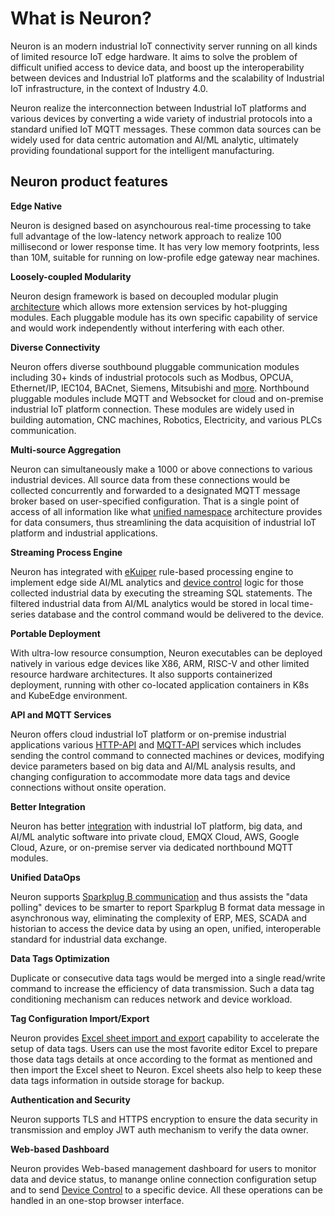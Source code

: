 # What is Neuron?

Neuron is an modern industrial IoT connectivity server running on all kinds of limited resource IoT edge hardware. It aims to solve the problem of difficult unified access to device data, and boost up the interoperability between devices and Industrial IoT platforms and the scalability of Industrial IoT infrastructure, in the context of Industry 4.0.

Neuron realize the interconnection between Industrial IoT platforms and various devices by converting a wide variety of industrial protocols into a standard unified IoT MQTT messages. These common data sources can be widely used for data centric automation and AI/ML analytic, ultimately providing foundational support for the intelligent manufacturing.

## Neuron product features

**Edge Native**

Neuron is designed based on asynchourous real-time processing to take full advantage of the low-latency network approach to realize 100 millisecond or lower response time. It has very low memory footprints, less than 10M, suitable for running on low-profile edge gateway near machines.

**Loosely-coupled Modularity**

Neuron design framework is based on decoupled modular plugin [architecture](./architecture.md) which allows more extension services by hot-plugging modules. Each pluggable module has its own specific capability of service and would work independently without interfering with each other.

**Diverse Connectivity**

Neuron offers diverse southbound pluggable communication modules including 30+ kinds of industrial protocols such as Modbus, OPCUA, Ethernet/IP, IEC104, BACnet, Siemens, Mitsubishi and [more](./module-plugins/module-list.md). Northbound pluggable modules include MQTT and Websocket for cloud and on-premise industrial IoT platform connection. These modules are widely used in building automation, CNC machines, Robotics, Electricity, and various PLCs communication.

**Multi-source Aggregation**

Neuron can simultaneously make a 1000 or above connections to various industrial devices. All source data from these connections would be collected concurrently and forwarded to a designated MQTT message broker based on user-specified configuration. That is a single point of access of all information like what [unified namespace](./use_cases.md) architecture provides for data consumers, thus streamlining the data acquisition of industrial IoT platform and industrial applications.

**Streaming Process Engine**

Neuron has integrated with [eKuiper](https://www.lfedge.org/projects/ekuiper) rule-based processing engine to implement edge side AI/ML analytics and [device control](./data-processing-engine/device-control.md) logic for those collected industrial data by executing the streaming SQL statements. The filtered industrial data from AI/ML analytics would be stored in local time-series database and the control command would be delivered to the device.

**Portable Deployment**

With ultra-low resource consumption, Neuron executables can be deployed natively in various edge devices like X86, ARM, RISC-V and other limited resource hardware architectures. It also supports containerized deployment, running with other co-located application containers in K8s and KubeEdge environment.

**API and MQTT Services**

Neuron offers cloud industrial IoT platform or on-premise industrial applications various [HTTP-API](./reference/http-api.md) and [MQTT-API](./reference/mqtt-api.md) services which includes sending the control command to connected machines or devices, modifying device parameters based on big data and AI/ML analysis results, and changing configuration to accommodate more data tags and device connections without onsite operation.

**Better Integration**

Neuron has better [integration](./integration.md) with industrial IoT platform, big data, and AI/ML analytic software into private cloud, EMQX Cloud, AWS, Google Cloud, Azure, or on-premise server via dedicated northbound MQTT modules.

**Unified DataOps**

Neuron supports [Sparkplug B communication](./use_cases.md) and thus assists the "data polling" devices to be smarter to report Sparkplug B format data message in asynchronous way, eliminating the complexity of ERP, MES, SCADA and historian to access the device data by using an open, unified, interoperable standard for industrial data exchange. 

**Data Tags Optimization**

Duplicate or consecutive data tags would be merged into a single read/write command to increase the efficiency of data transmission. Such a data tag conditioning mechanism can reduces network and device workload.

**Tag Configuration Import/Export**

Neuron provides [Excel sheet import and export](./user-guide/configuration-import-export.md) capability to accelerate the setup of data tags. Users can use the most favorite editor Excel to prepare those data tags details at once according to the format as mentioned and then import the Excel sheet to Neuron. Excel sheets also help to keep these data tags information in outside storage for backup.

**Authentication and Security**

Neuron supports TLS and HTTPS encryption to ensure the data security in transmission and employ JWT auth mechanism to verify the data owner.

**Web-based Dashboard**

Neuron provides Web-based management dashboard for users to monitor data and device status, to manange online connection configuration setup and to send [Device Control](./user-guide/device-control.md) to a specific device. All these operations can be handled in an one-stop browser interface.
